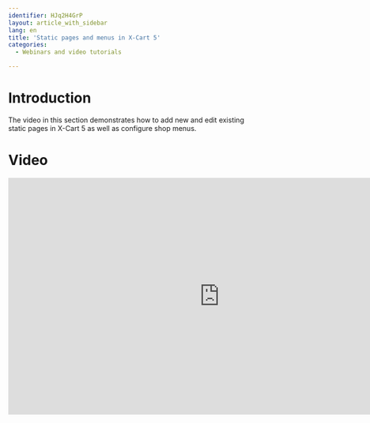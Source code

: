 ```yaml
---
identifier: HJq2H4GrP
layout: article_with_sidebar
lang: en
title: 'Static pages and menus in X-Cart 5'
categories:
  - Webinars and video tutorials

---
```



# Introduction

The video in this section demonstrates how to add new and edit existing static pages in X-Cart 5 as well as configure shop menus.

# Video

<iframe class="youtube-player" type="text/html" style="width: 853px; height: 480px" src="http://www.youtube.com/embed/R_oa-4IF-3M" frameborder="0"></iframe>